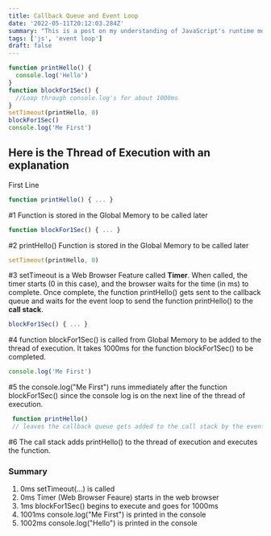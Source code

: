 ```yaml
---
title: Callback Queue and Event Loop
date: '2022-05-11T20:12:03.284Z'
summary: "This is a post on my understanding of JavaScript's runtime model based on an event loop and the order of processing events, and executing queued sub-tasks."
tags: ['js', 'event loop']
draft: false
---
```


```js
function printHello() {
  console.log('Hello')
}
function blockFor1Sec() {
  //Loop through console.log's for about 1000ms
}
setTimeout(printHello, 0)
blockFor1Sec()
console.log('Me First')
```

## Here is the **Thread of Execution** with an explanation

First Line

```js {1}
function printHello() { ... }
```

#1 Function is stored in the Global Memory to be called later

```js {1}
function blockFor1Sec() { ... }
```

#2 printHello() Function is stored in the Global Memory to be called later

```js {1}
setTimeout(printHello, 0)
```

#3 setTimeout is a Web Browser Feature called **Timer**. When called, the timer starts (0 in this case), and the browser waits for the time (in ms) to complete. Once complete, the function printHello() gets sent to the callback queue and waits for the event loop to send the function printHello() to the **call stack**.

```js {1}
blockFor1Sec() { ... }
```

#4 function blockFor1Sec() is called from Global Memory to be added to the thread of execution. It takes 1000ms for the function blockFor1Sec() to be completed.

```js {1}
console.log('Me First')
```

#5 the console.log("Me First") runs immediately after the function blockFor1Sec() since the console log is on the next line of the thread of execution.

```js {1}
 function printHello()
 // leaves the callback queue gets added to the call stack by the event loop
```

#6 The call stack adds printHello() to the thread of execution and executes the function.

### Summary

1. 0ms setTimeout(...) is called
2. 0ms Timer (Web Browser Feaure) starts in the web browser
3. 1ms blockFor1Sec() begins to execute and goes for 1000ms
4. 1001ms console.log("Me First") is printed in the console
5. 1002ms console.log("Hello") is printed in the console
